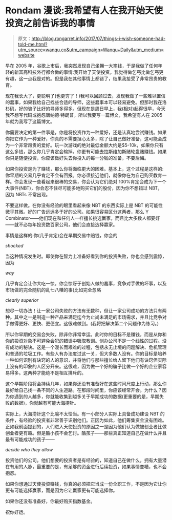 # Rondam 漫谈:我希望有人在我开始天使投资之前告诉我的事情

> 原文：<http://blog.rongarret.info/2017/07/things-i-wish-someone-had-told-me.html?utm_source=wanqu.co&utm_campaign=Wanqu+Daily&utm_medium=website>

早在 2005 年，谷歌上市后，我突然发现自己坐拥一大笔钱，于是我做了任何年轻的新富高科技外行都会做的事情:我开始了天使投资。我觉得做乞丐比做乞丐更有趣，这一点我是对的。但是我在其他事情上都错了，结果我接受了非常昂贵的教育。

现在我长大了，更聪明了(也更穷了！)我可以回顾过去，发现我做了一些难以置信的蠢事，如果我给自己找些合适的导师，这些蠢事本可以轻易避免。但那时我在洛杉矶，好的骗子比好的导师多得多。但现在是周日早上，我(相对)起得很早，今天我不想写代码或抱怨唐纳德·特朗普，所以我要写一篇博文，我希望有人在 2005 年就为我写了这篇博文。

你需要决定的第一件事是，你是将投资作为一种爱好，还是认真地尝试赚钱。如果你把它作为一种爱好，你真的不需要担心太多，除了让自己做好准备，这可能会成为一个非常昂贵的爱好。玩一次游戏的绝对最低金额大约是$5-10k，如果你只有这么多钱，那么你几乎肯定会输掉。你更有可能去拉斯维加斯赌轮盘赌赚钱。如果你只是随便投资，你应该做好失去你投入的每一分钱的准备，不要后悔。

如果你投资是为了赚钱，那么你将面临更大的困难。基本上，这个过程是这样的:你早期的交易几乎肯定不会有回报。你必须接近他们，就像你在为自己购买教育一样。你会发现一些看起来很棒的交易，你会认为它们绝对 100%肯定会成为下一个大事件(NBT)，你会忍不住尽可能多地购买它们的股份，因为你不想错过 NBT，因为 NBTs 不常出现。

不要这样做。在你没有经验的眼里看起来像 NBT 的东西实际上是 NBT 的可能性微乎其微。好的广告远远多于好的公司。如果很容易区分这两者，那么 Y Combinator——他们现在和任何人一样擅长挑选赢家，而且比大多数人都要好——就不必每年投资数百家公司，他们会直接选择赢家。

事情是这样的:你(几乎肯定)会在早期交易中赔钱，你会的

*shocked*

当这种情况发生时。即使你在智力上准备好看到你的投资失败，你也会感到震惊，因为

*way*

几乎肯定会让你大吃一惊。你会惊讶于创始人做的蠢事，竞争对手做的坏事，以及市场做的完全随机的乱七八糟的事(比如完全忽略

*clearly superior*

想尽一切办法！让一家公司失败的方法有无数种，但让一家公司成功的方法只有两种。其中之一是制造一种产品来满足迄今为止尚未满足的市场需求，并且比竞争对手做得更好、更快、更便宜。这很难做到。(我将把解决第二个问题作为练习。)

所以你早期的交易会失败，除非你非常幸运。此时你的目标不是赚钱，而是从你和你的投资对象不可避免会犯的错误中吸取教训。创办公司不是一个线性的过程。没有成功的秘诀。这是一个漫长而艰难的过程，包括永无止境的问题解决、危机管理和普通的垃圾工作。有些人有办法度过这一关，但大多数人没有。你的目标是培养一种如何识别有诀窍的人的意识，并将他们与那些擅长给人留下他们有诀窍但实际上没有的印象的人区分开来。这很难，因为做一个好的骗子比做一个好的企业家容易得多。这两种才能绝不是相互排斥的。

这个早期阶段将会持续几年，如果你还没有准备好在这些时间尺度上行动，那么你最好给自己找一条不同的人生道路。在那段时间里，你应该经常开会。为什么？因为你遇到的人越多，你就能收集到越多关于早期成功的数据(更重要的是，早期失败的数据)，你就越有可能大海捞针。

实际上，大海捞针这个比喻不太恰当。有一小部分人实际上具备成功建设 NBT 的条件，有经验的投资者非常善于识别他们。正因为如此，他们筹集资金没有困难。正如我前面提到的，人们进入天使投资的原因之一是因为他们认为做被创业者比做创业者更有趣。但是酷小孩不会乞讨。酷孩子——那些真正知道自己在做什么并且最有可能成功的孩子——

*decide who they allow*

投资他们的公司。他们想要的投资者是有经验的，知道自己在做什么，拥有大量潜在有用的人脉，最重要的是，有足够的资金进行后续投资，如果事情变糟，也不会抱怨。

如果你想通过天使投资赚钱，你真的必须把它当成一份全职工作，不是因为它让你更有可能选择赢家，而是因为它让赢家更有可能选择你。

如果你还没有准备好，你最好购买指数基金。

祝你好运。